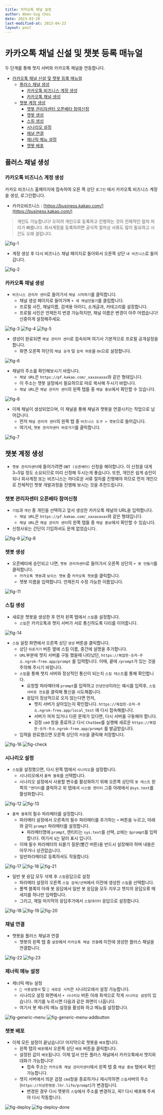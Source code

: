 ```yaml
---
title: 카카오톡 채널 설정
author: Woen-Sug Choi
date: 2023-03-28
last-modified-at: 2023-04-23
layout: post
---
```




# 카카오톡 채널 신설 및 챗봇 등록 매뉴얼

두 단계를 통해 챗지 서버와 카카오톡 채널을 연동합니다.

- [카카오톡 채널 신설 및 챗봇 등록 매뉴얼](#카카오톡-채널-신설-및-챗봇-등록-매뉴얼)
  - [플러스 채널 생성](#플러스-채널-생성)
    - [카카오톡 비즈니스 계정 생성](#카카오톡-비즈니스-계정-생성)
    - [카카오톡 채널 생성](#카카오톡-채널-생성)
  - [챗봇 계정 생성](#챗봇-계정-생성)
    - [챗봇 관리자센터 오픈베타 참여신청](#챗봇-관리자센터-오픈베타-참여신청)
    - [챗봇 생성](#챗봇-생성)
    - [스킬 생성](#스킬-생성)
    - [시나리오 설정](#시나리오-설정)
    - [채널 연결](#채널-연결)
    - [제너릭 메뉴 설정](#제너릭-메뉴-설정)
    - [챗봇 배포](#챗봇-배포)

## 플러스 채널 생성

### 카카오톡 비즈니스 계정 생성
카카오 비즈니스 홈페이지에 접속하여 오른 쪽 상단 `로그인` 에서 카카오톡 비즈니스 계정을 생성, 로그인합니다.
- 카카오비즈니스 : [https://business.kakao.com/](https://business.kakao.com/)
> 개인도 가능합니다! 오히려 개인으로 등록하고 진행하는 것이 전체적인 절차 처리가 빠릅니다. 회사계정을 등록하려면 공식적 절차상 서류도 많이 필요하고 시간도 오래 걸립니다.

![fig-1](https://woensug-choi.github.io/ChatGee_Doc/assets/images/1.jpg)

- 계정 생성 후 다시 비즈니스 채널 페이지로 돌아와서 오른쪽 상단 `내 비즈니스`로 들어갑니다.

![fig-2](https://woensug-choi.github.io/ChatGee_Doc/assets/images/2.jpg)

### 카카오톡 채널 생성

- `비즈니스 관리자 센터`로 들어가서 `채널 시작하기`를 클릭합니다.
  - 채널 생성 페이지로 들어가며 `+ 새 채널만들기`를 클립합니다.
  - 프로필 사진, 채널이름, 검색용 아이디, 소개글과, 카테고리를 설정합니다.
  - 프로필 사진은 언제든지 번경 가능하지만, 채널 이름은 변경이 아주 어렵습니다! 신중하게 설정해주세요.

![fig-3](https://woensug-choi.github.io/ChatGee_Doc/assets/images/3.jpg)
![fig-4](https://woensug-choi.github.io/ChatGee_Doc/assets/images/4.jpg)
![fig-5](https://woensug-choi.github.io/ChatGee_Doc/assets/images/5.jpg)

- 생성이 완료되면 `채널 관리자 센터`로 접속되며 여기서 기본적으로 프로필 공개설정을 합니다.
  - 화면 오른쪽 하단의 `채널 공개` 및 `검색 허용`을 `On`으로 설정합니다.

![fig-6](https://woensug-choi.github.io/ChatGee_Doc/assets/images/6.jpg)

- 채널의 주소를 확인해보시기 바랍니다.
  - `채널 URL`은 `https://pf.kakao.com/_xaxaxaxax`와 같은 형태입니다.
  - 이 주소는 챗봇 설정에서 필요하므로 따로 복사해 두시기 바랍니다.
  - `채널 URL`은 `채널 관리자 센터`의 왼쪽 탭들 중 `채널 홍보`에서 확인할 수 있습니다.

![fig-8](https://woensug-choi.github.io/ChatGee_Doc/assets/images/8.jpg)
- 이제 채널이 생성되었으며, 이 채널을 통해 채널과 챗봇을 연결시키는 작업으로 넘어갑니다.
  - 먼저 `채널 관리자 센터`의 왼쪽 탭 중 `비즈니스 도구 > 챗봇`으로 들어갑니다.
  - 여기서, `챗봇 관리자센터 바로가기`를 클릭합니다.

![fig-7](https://woensug-choi.github.io/ChatGee_Doc/assets/images/7.jpg)

## 챗봇 계정 생성

- `챗봇 관리자센터`에 들어가려면 `OBT (오픈베타)` 신청을 해야합니다. 이 신청을 대게 3~5일 정도 소요되므로 미리 신청해 두시는게 좋습니다. 또한, 개인은 쉽게 승인이 되나 회사계정 또는 비즈니스는 까다로운 서류 절차를 진행해야 하므로 먼저 개인으로 전체적인 챗봇 개발과정을 진행해 보시는 것을 추천드립니다.

### 챗봇 관리자센터 오픈베타 참여신청

- `기업`과 `개인` 중 개인을 선택하고 앞서 생성한 카카오톡 채널의 URL을 입력합니다.
  - `채널 URL`은 `https://pf.kakao.com/_xaxaxaxax`와 같은 형태입니다.
  - `채널 URL`은 `채널 관리자 센터`의 왼쪽 탭들 중 `채널 홍보`에서 확인할 수 있습니다.
- 신청사유는 간단이 기입하셔도 문제 없었습니다.

![fig-9](https://woensug-choi.github.io/ChatGee_Doc/assets/images/9.jpg)
![fig-8](https://woensug-choi.github.io/ChatGee_Doc/assets/images/8.jpg)

### 챗봇 생성

- 오픈베타에 승인되고 나면, `챗봇 관리자센터`로 들어가서 오른쪽 상단의 `+ 봇 만들기`를 클릭합니다.
  - `카카오톡 챗봇`과 `보이스 챗봇` 중 `카카오톡 챗봇`을 클릭합니다.
  - 챗봇 이름을 입력합니다. 언제든지 수정 가능한 이름입니다.

![fig-11](https://woensug-choi.github.io/ChatGee_Doc/assets/images/11.jpg)

### 스킬 생성

- 새로운 챗봇을 생성한 후 먼저 왼쪽 탭에서 `스킬`을 설정합니다.
  - `스킬`은 카카오톡과 챗지 서버가 서로 통신하도록 다리를 이어줍니다.

![fig-14](https://woensug-choi.github.io/ChatGee_Doc/assets/images/14.jpg)

- `스킬` 설정 화면에서 오른쪽 상단 `생성` 버튼을 클릭합니다.
  - 상단 `뒤로가기` 버튼 옆에 스킬 이름, 중간에 설명을 추가합니다.
  - `URL`부분에 챗지 서버를 구동 했을때 나타났던, `https://복잡한-숫자-주소.ngrok-free.app/prompt` 를 입력합니다. 이때, 끝에 `/prompt`가 있는 것을 주의해 주시기 바랍니다.
  - `스킬`을 통해 챗지 서버와 정상적인 통신이 되는지 `스킬 테스트`를 통해 확인합니다.
    - 요청할 파라메터에 `prompt`를 입력하고 `안녕안녕`이라는 예시를 입력후, `스킬서버로 전송`을 클릭해 통신을 시도해봅니다.
    - 응답이 정상적으로 오지 않는다면 먼저,
      - 챗지 서버가 살아있는지 확인합니다. `https://복잡한-숫자-주소.ngrok-free.app/local_test` 에 다시 접속해봅니다.
      - 서버가 꺼져 있거나 다른 문제가 있다면, 다시 서버를 구동해야 합니다.
      - 검정 `cmd` 창을 종료하고 다시 `ChatGee`를 실행해 새로운 `https://복잡한-숫자-주소.ngrok-free.app/prompt` 를 발급받습니다.
  - 입력을 완료했으면 오른쪽 상단의 `저장`을 클릭해 저장합니다.
  
![fig-16](https://woensug-choi.github.io/ChatGee_Doc/assets/images/16.jpg)
![fig-check](https://woensug-choi.github.io/ChatGee_Doc/assets/images/check.jpg)

### 시나리오 설정

- `스킬`을 설정했으면, 다시 왼쪽 탭에서 `시나리오`을 설정합니다.
  - 시나리오에서 `폴백 블록`을 선택합니다.
  - 시나리오 설정에서 사용할 변수를 활성화하기 위해 오른쪽 상단의 `봇 테스트` 왼쪽의 `"엔티티`를 클릭하고 위 탭에서 `시스템 엔티티` 그중 아래에서 `@sys.text`를 활성화합니다.

![fig-12](https://woensug-choi.github.io/ChatGee_Doc/assets/images/12.jpg)
![fig-13](https://woensug-choi.github.io/ChatGee_Doc/assets/images/13.jpg)

- `폴백 블록`의 필수 파라메터를 설정합니다.
  - 파라메터 설정에서 오른족의 필수 파라메터를 추가하는 `+` 버튼을 누르고, 아래와 같이 `prompt` 파라메터를 설정합니다.
    - 파라메터명에 `prompt`, 엔티티는 `sys.text`를 선택, `값`에는 `$prompt`를 입력합니다. 여기서 `$`는 달러 표시 입니다.
  - 이때 필수 파라메터의 되뭍기 질문(빨간 버튼)을 반드시 설정해야 하며 내용은 아무거나 상관없습니다.
  - 일반파라메터로 등록하셔도 작동합니다.

![fig-17](https://woensug-choi.github.io/ChatGee_Doc/assets/images/17.jpg)
![fig-18](https://woensug-choi.github.io/ChatGee_Doc/assets/images/18.jpg)
![fig-21](https://woensug-choi.github.io/ChatGee_Doc/assets/images/21.jpg)

- 일반 봇 응답 모두 삭제 후 `스킬`응답으로 설정
  - 파라메터 설정의 오른쪽 `스킬 검색/선택`에서 이전에 생성한 `스킬`을 선택합니다.
  - 폴백 블록의 아래 봇 응답에서 일반 봇 응답을 모두 지우고 챗지의 응답오류 메세지를 하나만 입력합니다.
  - 그리고, 제일 마지막의 응답추가에서 `스킬데이터` 응답으로 설정합니다.

![fig-18](https://woensug-choi.github.io/ChatGee_Doc/assets/images/18.jpg)
![fig-19](https://woensug-choi.github.io/ChatGee_Doc/assets/images/19.jpg)
![fig-20](https://woensug-choi.github.io/ChatGee_Doc/assets/images/20.jpg)

### 채널 연결

- 챗봇을 플러스 채널과 연결
  - 챗봇의 왼쪽 탭 중 `설정`에서 `카카오톡 채널 연결`에 이전에 생성한 플러스 채널을 연결합니다.

![fig-22](https://woensug-choi.github.io/ChatGee_Doc/assets/images/22.jpg)
![fig-23](https://woensug-choi.github.io/ChatGee_Doc/assets/images/23.jpg)

### 제너릭 메뉴 설정

- 제너릭 메뉴 설정
  - `📓 사용설명서` 및 `💫 새로운 시작`은 시나리오에서 설정 가능합니다.
  - 시나리오 설정 화면에서 `+ 시나리오` 버튼 아래 회색으로 작게 `시나리오 설정`이 있습니다. 여기를 누르시면 다음과 같은 화면이 나옵니다.
  - 여기서 봇 제너릭 메뉴 설정을 활성화 하고 메뉴를 설정합니다.
  
![fig-generic-menu](https://woensug-choi.github.io/ChatGee_Doc/assets/images/generic_menu.jpg)
![fig-generic-menu-addbutton](https://woensug-choi.github.io/ChatGee_Doc/assets/images/generic_menu_addButton.jpg)

### 챗봇 배포

- 이제 모든 설정이 끝났습니다! 마지막으로 챗봇을 `배포`합니다.
  - 왼쪽 탭의 `배포`에서 오른쪽 상단 `배포` 버튼을 클릭합니다.
  - 설정된 값이 `배포`됩니다. 이제 앞서 만든 플러스 채널에서 카카오톡에서 챗지와 대화가 가능합니다!
    - 접속 주소는 `카카오톡 채널 관리자센터`에서 왼쪽 탭 중 `채널 홍보` 탭에서 확인가능합니다.
  - 챗지 서버에서 띄운 검정 `cmd`창을 종료하거나 재시작하면 `스킬`서버의 주소(`https://이상한영문.lhr.life/prompt`)가 변경됩니다.
    - 변경된 경우 다시 챗봇의 `스킬`에서 주소를 변경하고, 꼭!! 다시 배포해 주셔야 다시 작동합니다.

![fig-deploy](https://woensug-choi.github.io/ChatGee_Doc/assets/images/deploy.jpg)
![fig-deploy-done](https://woensug-choi.github.io/ChatGee_Doc/assets/images/deploy_done.jpg)

